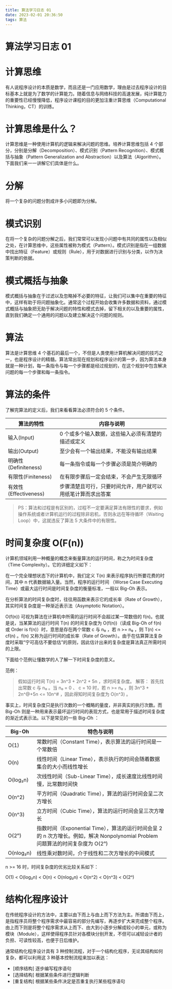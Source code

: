 ```yaml
---
title: 算法学习日志 01
date: 2023-02-01 20:36:50
tags: 算法
---
```


# 算法学习日志 01

# 计算思维

有人说程序设计的本质是数学，而且还是一门应用数学，理由是过去程序设计的目标基本上就是为了数学的计算能力。随着信息与网络科技的高速发展，纯计算能力的重要性已经慢慢降低，程序设计课程的目的更加注重计算思维（Computational Thinking，CT）的训练。

# 计算思维是什么？

计算思维是一种使用计算机的逻辑来解决问题的思维。培养计算思维包括 4 个部分，分别是分解（Decomposition）、模式识别（Pattern Recognition）、模式概括与抽象（Pattern Generalization and Abstraction）以及算法（Algorithm）。下面我们来一一讲解它们具体是什么。

# 分解

将一个复杂的问题分割成许多小问题即为分解。

# 模式识别

在将一个复杂的问题分解之后，我们常常可以发现小问题中有共同的属性以及相似之处，在计算思维中，这些属性被称为模式（Pattern）。模式识别是指在一组数据中找出特征（Feature）或规则（Rule），用于对数据进行识别与分类，以作为决策判断的依据。

# 模式概括与抽象

模式概括与抽象在于过滤以及忽略掉不必要的特征，让我们可以集中在重要的特征中，这样有助于将问题抽象化。通常这个过程开始会收集许多数据和资料，通过模式概括与抽象把无助于解决问题的特性和模式去掉，留下相关的以及重要的属性，直到我们确定一个通用的问题以及建立解决这个问题的规则。

# 算法

算法是计算思维 4 个基石的最后一个，不但是人类使用计算机解决问题的技巧之一，也是程序设计的精髓。算法常出现在规划和程序设计的第一步，因为算法本身就是一种计划，每一条指令与每一个步骤都是经过规划的，在这个规划中包含解决问题的每一个步骤和每一条指令。

# 算法的条件

了解完算法的定义后，我们来看看算法必须符合的 5 个条件。

| 算法的特性 | 内容与说明 |
| - | - |
|输入(Input)|0 个或多个输入数据，这些输入必须有清楚的描述或定义|
|输出(Output)|至少会有一个输出结果，不能没有输出结果|
|明确性(Definiteness)|每一条指令或每一个步骤必须是简介明确的|
|有限性(Finiteness)|在有限步骤后一定会结束，不会产生无限循环|
|有效性(Effectiveness)|步骤清楚且可行，只要时间允许，用户就可以用纸笔计算而求出答案|

> PS：算法和过程是有区别的，过程不一定要满足算法有限性的要求，例如操作系统或者计算机运行的过程除非宕机，否则永远在等待循环（Waiting Loop）中，这就违反了算法 5 大条件中的有限性。

# 时间复杂度 O(F(n))

计算机领域利用一种概量的概念来衡量算法的运行时间，称之为时间复杂度（Time Complexity）。它的详细定义如下：

在一个完全理想状态下的计算机中，我们定义 T(n) 来表示程序执行所要花费的时间，其中 n 代表数据输入量。当然，程序的运行时间 （Worse Case Executing Time）或最大运行时间是时间复杂度的衡量标准，一般以 Big-Oh 表示。

在分析算法的时间复杂度时，往往用函数来表示它的成长率（Rate of Growth），其实时间复杂度是一种渐近表示法（Asymptotic Notation）。

O(f(n)) 可视为算法在计算机中所需的运行时间不会超过某一常数倍的 f(n)。也就是说，当某算法的运行时间 T(n) 的时间复杂度为 O(f(n))（读成 Big-Oh of f(n) 或 Order is f(n)）时，意思是存在两个常数 c 与 n₀ ，若 n >= n₀ ，则 T(n) <= cf(n) 。f(n) 又称为运行时间的成长率（Rate of Growth）。由于在估算算法复杂度时采取“宁可高估不要低估”的原则，因此估计出来的复杂度是算法真正所需时间的上限。

下面给个范例让懂数学的人了解一下时间复杂度的意义。

范例：
> 假如运行时间 T(n) = 3n^3 + 2n^2 + 5n ，求时间复杂度。
解答：
> 首先找出常数 c 与 n₀ 。当 n₀ = 0 、 c = 10 时，若 n >= n₀ ，则 3n^3 + 2n^@+5n <= 10n^# ，因此得知时间复杂度为 O(n^3) 。

事实上，时间复杂度只是执行次数的一个概略的量度，并非真实的执行次数。而 Big-Oh 则是一种用来表示最坏运行时间的表现方式，也是常用于描述时间复杂度的渐近式表示法。以下是常见的一些 Big-Oh ：

| Big-Oh | 特色与说明 |
| - | - |
|O(1)|常数时间（Constant Time），表示算法的运行时间是一个常数倍|
|O(n)|线性时间（Linear Time），表示执行的时间会随着数据集合的大小而线性增长|
|O(log₂n)|次线性时间（Sub-Linear Time），成长速度比线性时间慢，比常数时间快|
|O(n^2)|平方时间（Quadratic Time），算法的运行时间会呈二次方增长|
|O(n^3)|立方时间（Cubic Time），算法的运行时间会呈三次方增长|
|O(2ⁿ)|指数时间（Exponential Time），算法的运行时间会呈 2 的 n 次方增长。例如，解决 Nonpolynomial Problem 问题算法的时间复杂度为 O(2ⁿ)|
|O(nlog₂n)|线性乘对数时间，介于线性和二次方增长的中间模式|

n >= 16 时，时间复杂度的优劣比较关系如下：

O(1) < O(log₂n) < O(n) < O(nlog₂n) < O(n^2) < O(n^3) < O(2ⁿ)

# 结构化程序设计

在传统程序设计的方法中，主要以由下而上与由上而下方法为主。所谓由下而上，是指程序员将整个程序需求中最容易的部分先编写，再逐步扩大来完成整个程序。由上而下则是将整个程序需求从上而下、由大到小逐步分解成较小的单元，或称为模块（Module），这样使得程序员针对各模块分别开发，不但可以减轻设计者的负担、可读性较高，也便于日后维护。

通常结构化程序设计具有 3 种控制流程，对于一个结构化程序，无论其结构如何复杂，都可以利用这 3 种基本控制流程来加以表达：

+ [顺序结构] 逐步编写程序语句
+ [选择结构] 根据某些条件进行逻辑判断
+ [重复结构] 根据某些条件决定是否重复执行某些程序语句